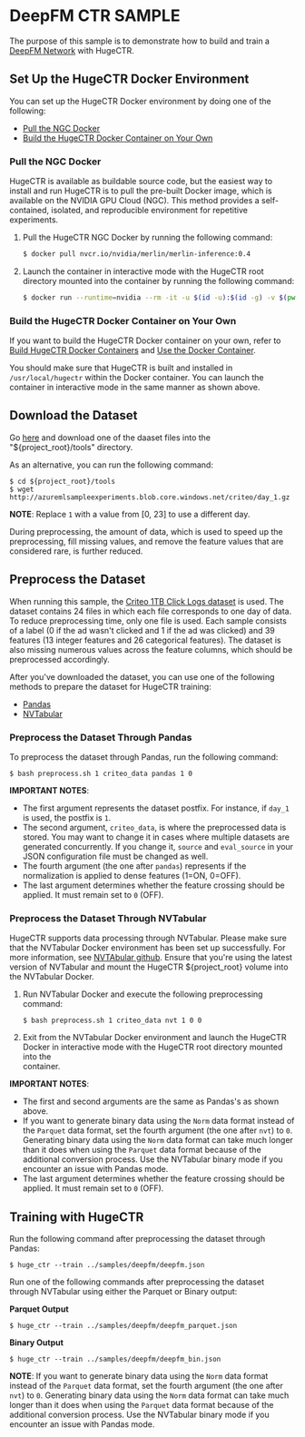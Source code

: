 # DeepFM CTR SAMPLE #
The purpose of this sample is to demonstrate how to build and train a [DeepFM Network](https://www.ijcai.org/Proceedings/2017/0239.pdf) with HugeCTR.

## Set Up the HugeCTR Docker Environment ##
You can set up the HugeCTR Docker environment by doing one of the following:
- [Pull the NGC Docker](#pull-the-ngc-docker)
- [Build the HugeCTR Docker Container on Your Own](#build-the-hugectr-docker-container-on-your-own)

### Pull the NGC Docker ###
HugeCTR is available as buildable source code, but the easiest way to install and run HugeCTR is to pull the pre-built Docker image, which is available on the NVIDIA GPU Cloud (NGC). This method provides a self-contained, isolated, and reproducible environment for repetitive experiments.

1. Pull the HugeCTR NGC Docker by running the following command:
   ```bash
   $ docker pull nvcr.io/nvidia/merlin/merlin-inference:0.4
   ```
2. Launch the container in interactive mode with the HugeCTR root directory mounted into the container by running the following command:
   ```bash
   $ docker run --runtime=nvidia --rm -it -u $(id -u):$(id -g) -v $(pwd):/hugectr -w /hugectr nvcr.io/nvidia/merlin/merlin-inference:0.4
   ```

### Build the HugeCTR Docker Container on Your Own ###
If you want to build the HugeCTR Docker container on your own, refer to [Build HugeCTR Docker Containers](../../tools/dockerfiles#build-container-for-model-training) and [Use the Docker Container](../docs/mainpage.md#use-docker-container).

You should make sure that HugeCTR is built and installed in `/usr/local/hugectr` within the Docker container. You can launch the container in interactive mode in the same manner as shown above.

## Download the Dataset ##
Go [here](https://ailab.criteo.com/download-criteo-1tb-click-logs-dataset/) and download one of the daaset files into the "${project_root}/tools" directory.

As an alternative, you can run the following command:
```
$ cd ${project_root}/tools
$ wget http://azuremlsampleexperiments.blob.core.windows.net/criteo/day_1.gz
```

**NOTE**: Replace `1` with a value from [0, 23] to use a different day.

During preprocessing, the amount of data, which is used to speed up the preprocessing, fill missing values, and remove the feature values that are considered rare, is further reduced.

## Preprocess the Dataset ##
When running this sample, the [Criteo 1TB Click Logs dataset](https://ailab.criteo.com/download-criteo-1tb-click-logs-dataset/) is used. The dataset contains 24 files in which each file corresponds to one day of data. To reduce preprocessing time, only one file is used. Each sample consists of a label (0 if the ad wasn't clicked and 1 if the ad was clicked) and 39 features (13 integer features and 26 categorical features). The dataset is also missing numerous values across the feature columns, which should be preprocessed accordingly.

After you've downloaded the dataset, you can use one of the following methods to prepare the dataset for HugeCTR training:
- [Pandas](#preprocess-the-dataset-through-pandas)
- [NVTabular](#preprocess-the-dataset-through-nvtabular)

### Preprocess the Dataset Through Pandas ###
To preprocess the dataset through Pandas, run the following command:
```shell
$ bash preprocess.sh 1 criteo_data pandas 1 0
```

**IMPORTANT NOTES**: 
- The first argument represents the dataset postfix.  For instance, if `day_1` is used, the postfix is `1`.
- The second argument, `criteo_data`, is where the preprocessed data is stored. You may want to change it in cases where multiple datasets are generated concurrently. If you change it, `source` and `eval_source` in your JSON configuration file must be changed as well.
- The fourth argument (the one after `pandas`) represents if the normalization is applied to dense features (1=ON, 0=OFF).
- The last argument determines whether the feature crossing should be applied. It must remain set to `0` (OFF).

### Preprocess the Dataset Through NVTabular ###
HugeCTR supports data processing through NVTabular. Please make sure that the NVTabular Docker environment has been set up successfully. For more information, see [NVTAbular github](https://github.com/NVIDIA/NVTabular). Ensure that you're using the latest version of NVTabular and mount the HugeCTR ${project_root} volume into the NVTabular Docker.

1. Run NVTabular Docker and execute the following preprocessing command:
   ```shell
   $ bash preprocess.sh 1 criteo_data nvt 1 0 0
   ```
2. Exit from the NVTabular Docker environment and launch the HugeCTR Docker in interactive mode with the HugeCTR root directory mounted into the  
   container.

**IMPORTANT NOTES**: 
- The first and second arguments are the same as Pandas's as shown above.
- If you want to generate binary data using the `Norm` data format instead of the `Parquet` data format, set the fourth argument (the one after `nvt`) to `0`. Generating binary data using the `Norm` data format can take much longer than it does when using the `Parquet` data format because of the additional conversion process. Use the NVTabular binary mode if you encounter an issue with Pandas mode.
- The last argument determines whether the feature crossing should be applied. It must remain set to `0` (OFF).

## Training with HugeCTR ##
Run the following command after preprocessing the dataset through Pandas:
```shell
$ huge_ctr --train ../samples/deepfm/deepfm.json
```

Run one of the following commands after preprocessing the dataset through NVTabular using either the Parquet or Binary output:

**Parquet Output**
```shell
$ huge_ctr --train ../samples/deepfm/deepfm_parquet.json
```

**Binary Output**
```shell
$ huge_ctr --train ../samples/deepfm/deepfm_bin.json
```

**NOTE**: If you want to generate binary data using the `Norm` data format instead of the `Parquet` data format, set the fourth argument (the one after `nvt`) to `0`. Generating binary data using the `Norm` data format can take much longer than it does when using the `Parquet` data format because of the additional conversion process. Use the NVTabular binary mode if you encounter an issue with Pandas mode.
